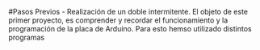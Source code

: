 #Pasos Previos - Realización de un doble intermitente.
El objeto de este primer proyecto, es comprender y recordar el funcionamiento y la programación de la placa de Arduino. Para esto hemso utilizado distintos programas

